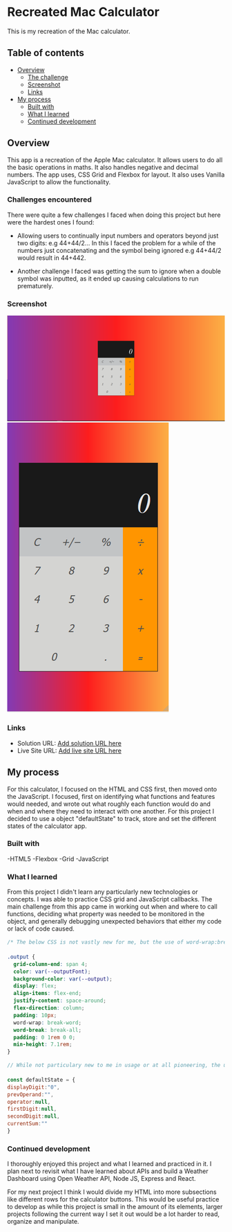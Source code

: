 # Recreated Mac Calculator

This is my recreation of the Mac calculator. 
## Table of contents

- [Overview](#overview)
  - [The challenge](#the-challenge)
  - [Screenshot](#screenshot)
  - [Links](#links)
- [My process](#my-process)
  - [Built with](#built-with)
  - [What I learned](#what-i-learned)
  - [Continued development](#continued-development)

## Overview
This app is a recreation of the Apple Mac calculator. It allows users to do all the basic operations in maths. It also handles negative and decimal numbers. The app uses, CSS Grid and Flexbox for layout. It also uses Vanilla JavaScript to allow the functionality. 


### Challenges encountered
There were quite a few challenges I faced when doing this project but here were the hardest ones I found: 

- Allowing users to continually input numbers and operators beyond just two digits: 
e.g 44+44/2...
In this I faced the problem for a while of the numbers just  concatenating and the symbol being ignored e.g 44+44/2 would result in 44+442.

- Another challenge I faced was getting the sum to ignore when a double symbol was inputted, as it ended up causing calculations to run prematurely. 


### Screenshot

![](screenshots/Desktop-screenshot.png)
![](screenshots/Mobile-screenshot.png)

### Links

- Solution URL: [Add solution URL here](https://github.com/zach7815/Calculator)
- Live Site URL: [Add live site URL here](https://zach7815.github.io/Calculator/)

## My process
For this calculator, I focused on the HTML and CSS first, then moved onto the JavaScript. I focused, first on identifying what functions and features would needed, and wrote out what roughly each function would do and when and where they need to interact with one another. For this project I decided to use a object "defaultState" to track, store and set the different states of the calculator app. 


### Built with

-HTML5
-Flexbox
-Grid
-JavaScript


### What I learned
From this project I didn't learn any particularly new technologies or concepts. I was able to practice CSS grid and JavaScript callbacks. The main challenge from this app came in working out when and where to call functions, deciding what property was needed to be monitored in the object, and generally debugging unexpected behaviors that either my code or lack of code caused. 


```Css
/* The below CSS is not vastly new for me, but the use of word-wrap:break-word and word-break:break all, were new to me and saved me the headache of text overhanding the calculators display container */

.output {
  grid-column-end: span 4;
  color: var(--outputFont);
  background-color: var(--output);
  display: flex;
  align-items: flex-end;
  justify-content: space-around;
  flex-direction: column;
  padding: 10px;
  word-wrap: break-word;
  word-break: break-all;
  padding: 0 1rem 0 0;
  min-height: 7.1rem;
}
```



```js
// While not particulary new to me in usage or at all pioneering, the use of an object to track the state of the calculator was useful for my learning. I was able to better think modularly of what needs to happen to the data in the object at each step, and generally follow and practise the concepts of Object-orientated-programming. 

const defaultState = {
displayDigit:"0", 
prevOperand:"",
operator:null,
firstDigit:null, 
secondDigit:null, 
currentSum:""
}
```

### Continued development

I thoroughly enjoyed this project and what I learned and practiced in it. I plan next to revisit what I have learned about APIs and build a Weather Dashboard using Open Weather API, Node JS, Express and React. 

For my next project I think I would divide my HTML into more subsections like different rows for the calculator buttons. This would be useful practice to develop as while this project is small in the amount of its elements, larger projects following the current way I set it out would be a lot harder to read, organize and manipulate. 

